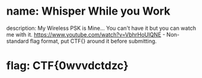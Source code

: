 # name: Whisper While you Work
description: My Wireless PSK is Mine... You can't have it but you can watch me with it. https://www.youtube.com/watch?v=VbhrHoUlQNE - Non-standard flag format, put CTF{} around it before submitting.
# flag: CTF{0wvvdctdzc}